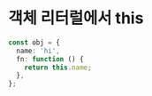 # 객체 리터럴에서 this

```ts
const obj = {
  name: 'hi',
  fn: function () {
    return this.name;
  },
};
```
